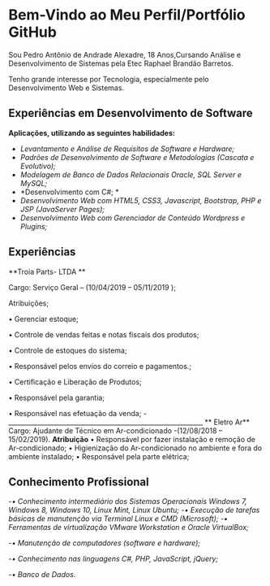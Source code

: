 # Bem-Vindo ao Meu Perfil/Portfólio GitHub

Sou Pedro Antônio de Andrade Alexadre, 18 Anos,Cursando Análise e Desenvolvimento de Sistemas pela Etec Raphael Brandão Barretos.

Tenho grande interesse por Tecnologia, especialmente pelo Desenvolvimento Web e Sistemas.

## Experiências em Desenvolvimento de Software

**Aplicações, utilizando as seguintes habilidades:**
- *Levantamento e Análise de Requisitos de Software e Hardware;*
- *Padrões de Desenvolvimento de Software e Metodologias (Cascata e Evolutivo);*
- *Modelagem de Banco de Dados Relacionais Oracle, SQL Server e MySQL;*
- *Desenvolvimento com C#; *
- *Desenvolvimento Web com HTML5, CSS3, Javascript, Bootstrap, PHP e JSP (JavaServer Pages);*
- *Desenvolvimento Web com Gerenciador de Conteúdo Wordpress e Plugins;*

## Experiências 
**Troia Parts- LTDA **

Cargo: Serviço Geral – (10/04/2019 – 05/11/2019  );

Atribuições;

•	Gerenciar estoque;

•	Controle de vendas feitas e notas fiscais dos produtos;

•	Controle de estoques do sistema;

•	Responsável pelos envios do correio e pagamentos.;

•	Certificação e Liberação de Produtos;

•	Responsável pela garantia;

•	Responsável nas efetuação da venda;
-____________________________________________________________
**  Eletro Ar**    
Cargo: Ajudante de Técnico em Ar-condicionado -(12/08/2018 – 15/02/2019).
**Atribuição**
•	Responsável por fazer instalação e remoção de Ar-condicionado;
•	Higienização do Ar-condicionado no ambiente e fora do ambiente instalado;
•	Responsável pela parte elétrica;

## Conhecimento Profissional
-*•	Conhecimento intermediário dos Sistemas Operacionais Windows 7, Windows 8, Windows 10, Linux Mint, Linux Ubuntu;*
-*•	Execução de tarefas básicas de manutenção via Terminal Linux e CMD (Microsoft);*
-*•	Ferramentas de virtualização VMware Workstation e Oracle VirtualBox;*

-*•	Manutenção de computadores (software e hardware);*

-*•	Conhecimento nas linguagens C#, PHP, JavaScript, jQuery;*

-*•	Banco de Dados.*




